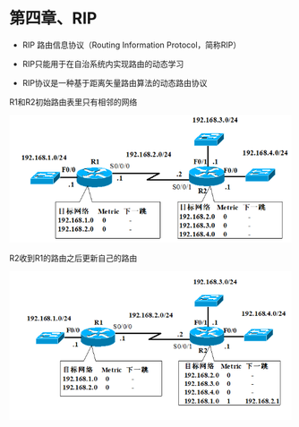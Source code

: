 # 第四章、RIP

- RIP 路由信息协议（Routing Information Protocol，简称RIP）

- RIP只能用于在自治系统内实现路由的动态学习

- RIP协议是一种基于距离矢量路由算法的动态路由协议



R1和R2初始路由表里只有相邻的网络

![image-20250503221106896](../00box/photo/image-20250503221106896.png)

R2收到R1的路由之后更新自己的路由

![image-20250503221141931](../00box/photo/image-20250503221141931.png)